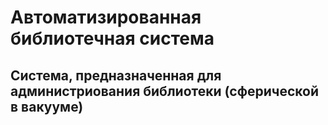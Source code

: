 # Автоматизированная библиотечная система

## Система, предназначенная для администриования библиотеки (сферической в вакууме)